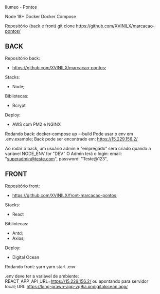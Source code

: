 Ilumeo - Pontos

Node 18+
Docker
Docker Compose


Repositório (back e front)
git clone https://github.com/XVINILX/marcacao-pontos/

## BACK
Repositório back:
- https://github.com/XVINILX/marcacao-pontos;

  
Stacks:
- Node;

Bibliotecas:
- Bcrypt

Deploy:
-  AWS com PM2 e NGINX
  

Rodando back:
docker-compose up --build
Pode usar o env em .env.example;
Back pode ser encontrado em: https://15.229.156.2/

Ao rodar o back, um usuário admin e "empregado" será criado quando a variável NODE_ENV for "DEV"
O Admin terá o login:
email: "superadmin@teste.com",
password: "Teste@123",

## FRONT
Repositório front:
- https://github.com/XVINILX/front-marcacao-pontos;

Stacks:
- React


Bibliotecas:
- Antd;
- Axios;

Deploy:
- Digital Ocean
 

Rodando front:
yarn
yarn start
.env

.env deve ter a variável de ambiente:
REACT_APP_API_URL=https://15.229.156.2/
ou apontando para servidor local;
URL 
https://king-prawn-app-yq9ia.ondigitalocean.app/
